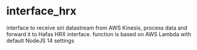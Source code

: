 # interface_hrx
interface to receive siri datastream from AWS Kinesis, process data and forward it to Hafas HRX interface.
function is based on AWS Lambda with default NodeJS 14 settings
